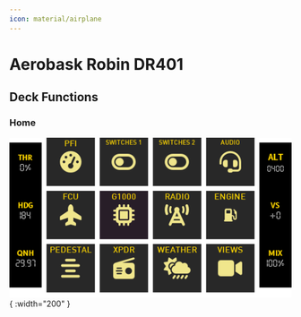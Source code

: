 ```yaml
---
icon: material/airplane
---
```


# Aerobask Robin DR401


## Deck Functions


### Home
![](../assets/images/aerobask-robin-dr401/home.png){ :width="200" }

